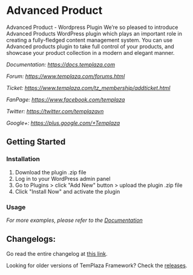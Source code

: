 # Advanced Product

Advanced Product - Wordpress Plugin
We’re so pleased to introduce Advanced Products WordPress plugin which plays an important role in creating a fully-fledged content management system. You can use Advanced products plugin to take full control of your products, and showcase your product collection in a modern and elegant manner. 



_Documentation: https://docs.templaza.com_

_Forum: https://www.templaza.com/forums.html_

_Ticket: https://www.templaza.com/tz_membership/addticket.html_

_FanPage: https://www.facebook.com/templaza_

_Twitter: https://twitter.com/templazavn_

_Google+: https://plus.google.com/+Templaza_

## Getting Started
 
 ### Installation
 
 1. Download the plugin .zip file
 2. Log in to your WordPress admin panel
 3. Go to Plugins > click "Add New" button > upload the plugin .zip file 
 4. Click "Install Now" and activate the plugin
 
 ### Usage
 
 _For more examples, please refer to the [Documentation](https://docs.templaza.com/advanced-products-plugin)_

## Changelogs:

Go read the entire changelog at [this link](https://github.com/templaza/advanced-product/blob/main/CHANGELOG.md).

Looking for older versions of TemPlaza Framework? Check the [releases](https://github.com/templaza/advanced-product/releases).
